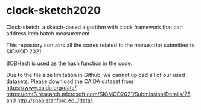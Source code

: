 # clock-sketch2020

Clock-sketch: a sketch-based algorithm with clock framework that can address item batch measurement

This repostory contains all the codes related to the manuscript submitted to SIGMOD 2021.

BOBHash is used as the hash function in the code.

Due to the file size limitation in Github, we cannot upload all of our used datasets. Please download the CAIDA dataset from https://www.caida.org/data/, https://cmt3.research.microsoft.com/SIGMOD2021/Submission/Details/25 and http://snap.stanford.edu/data/.
